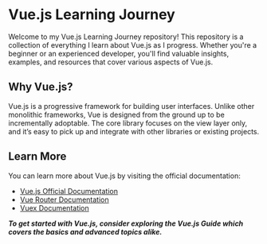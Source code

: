 # Vue.js Learning Journey

Welcome to my Vue.js Learning Journey repository! This repository is a collection of everything I learn about Vue.js as I progress. Whether you're a beginner or an experienced developer, you'll find valuable insights, examples, and resources that cover various aspects of Vue.js.

<!-- ## Repository Structure
This repository is organized into the following sections:

### Basics: Fundamental concepts of Vue.js, including directives, data binding, and component basics.
### Advanced Concepts: Dive deeper into topics like Vue Router, Vuex, and Composition API.
### Examples: Practical examples and projects to demonstrate the use of Vue.js in real-world scenarios.
Notes and Insights: Personal notes and reflections on various Vue.js topics as I explore them. -->


## Why Vue.js?
Vue.js is a progressive framework for building user interfaces. Unlike other monolithic frameworks, Vue is designed from the ground up to be incrementally adoptable. The core library focuses on the view layer only, and it’s easy to pick up and integrate with other libraries or existing projects.

## Learn More
You can learn more about Vue.js by visiting the official documentation:

- [Vue.js Official Documentation](https://vuejs.org/)
- [Vue Router Documentation](https://router.vuejs.org/)
- [Vuex Documentation](https://vuex.vuejs.org/)


***To get started with Vue.js, consider exploring the Vue.js Guide which covers the basics and advanced topics alike.***